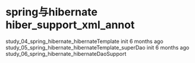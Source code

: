 # spring与hibernate hiber_support_xml_annot
study_04_spring_hibernate_hibernateTemplate	init	6 months ago
study_05_spring_hibernate_hibernateTemplate_superDao	init	6 months ago
study_06_spring_hibernate_hibernateDaoSupport 
